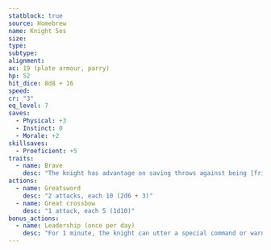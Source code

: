 ```yaml
---
statblock: true
source: Homebrew
name: Knight 5es
size: 
type: 
subtype: 
alignment: 
ac: 19 (plate armour, parry)
hp: 52
hit_dice: 8d8 + 16
speed: 
cr: "3"
eq_level: 7
saves:
  - Physical: +3 
  - Instinct: 0
  - Morale: +2
skillsaves:
  - Proeficient: +5
traits:
  - name: Brave
    desc: "The knight has advantage on saving throws against being [frightened](https://5e.tools/conditionsdiseases.html#frightened_phb)."
actions:
  - name: Greatsword
    desc: "2 attacks, each 10 (2d6 + 3)"
  - name: Great crossbow
    desc: "1 attack, each 5 (1d10)"
bonus_actions:
  - name: Leadership (once per day)
    desc: "For 1 minute, the knight can utter a special command or warning whenever a nonhostile creature that it can see within 30 feet of it makes an attack roll or a saving throw. The creature rolls with advantage. This effect ends if the knight is incapacitated."
---
```

